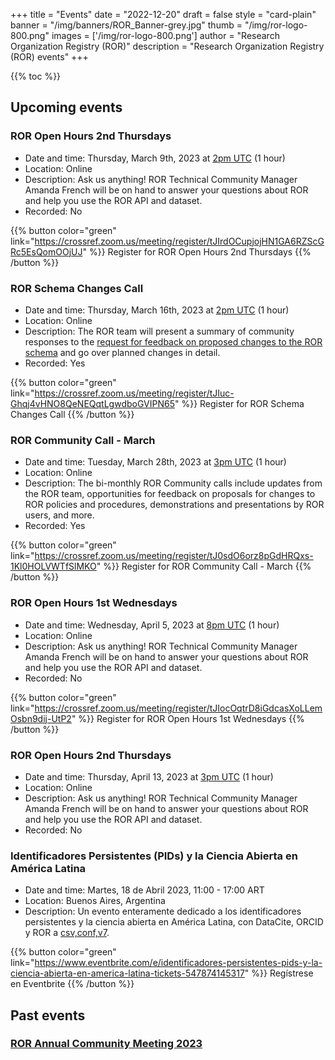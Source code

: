 +++
title = "Events" 
date = "2022-12-20" 
draft = false 
style = "card-plain" 
banner = "/img/banners/ROR_Banner-grey.jpg" 
thumb = "/img/ror-logo-800.png" 
images = ['/img/ror-logo-800.png']
author = "Research Organization Registry (ROR)" 
description = "Research Organization Registry (ROR) events"
+++

{{% toc %}}

## Upcoming events

### ROR Open Hours 2nd Thursdays
- Date and time: Thursday, March 9th, 2023 at [2pm UTC](https://www.timeanddate.com/worldclock/fixedtime.html?msg=ROR+Open+Hours&iso=20230309T14&p1=1440&ah=1) (1 hour)
- Location: Online
- Description: Ask us anything! ROR Technical Community Manager Amanda French will be on hand to answer your questions about ROR and help you use the ROR API and dataset.
- Recorded: No

{{% button color="green" link="https://crossref.zoom.us/meeting/register/tJIrdOCupjojHN1GA6RZScGRc5EsQomOOjUJ" %}} Register for ROR Open Hours 2nd Thursdays {{% /button %}}

### ROR Schema Changes Call
- Date and time: Thursday, March 16th, 2023 at [2pm UTC](https://www.timeanddate.com/worldclock/fixedtime.html?msg=ROR+Schema+Changes+Call&iso=20230316T14&p1=%3A) (1 hour)
- Location: Online
- Description: The ROR team will present a summary of community responses to the [request for feedback on proposed changes to the ROR schema](https://ror.org/blog/2022-12-14-schema-scheming/) and go over planned changes in detail. 
- Recorded: Yes

{{% button color="green" link="https://crossref.zoom.us/meeting/register/tJIuc-Ghqj4vHNO8QeNEQqtLgwdboGVIPN65" %}} Register for ROR Schema Changes Call {{% /button %}}

### ROR Community Call - March
- Date and time: Tuesday, March 28th, 2023 at [3pm UTC](https://www.timeanddate.com/worldclock/fixedtime.html?msg=ROR+Community+Call+March+2023&iso=20230328T15&p1=1440&ah=1) (1 hour) 
- Location: Online
- Description: The bi-monthly ROR Community calls include updates from the ROR team, opportunities for feedback on proposals for changes to ROR policies and procedures, demonstrations and presentations by ROR users, and more. 
- Recorded: Yes

{{% button color="green" link="https://crossref.zoom.us/meeting/register/tJ0sdO6orz8pGdHRQxs-1Kl0HOLVWTfSlMKO" %}} Register for ROR Community Call - March  {{% /button %}}

### ROR Open Hours 1st Wednesdays
- Date and time: Wednesday, April 5, 2023 at [8pm UTC](https://www.timeanddate.com/worldclock/fixedtime.html?msg=ROR+Open+Hours&iso=20230301T21&p1=%3A&ah=1) (1 hour)
- Location: Online
- Description: Ask us anything! ROR Technical Community Manager Amanda French will be on hand to answer your questions about ROR and help you use the ROR API and dataset. 
- Recorded: No

{{% button color="green" link="https://crossref.zoom.us/meeting/register/tJIocOqtrD8iGdcasXoLLemOsbn9dij-UtP2" %}} Register for ROR Open Hours 1st Wednesdays {{% /button %}}

### ROR Open Hours 2nd Thursdays
- Date and time: Thursday, April 13, 2023 at [3pm UTC](https://www.timeanddate.com/worldclock/fixedtime.html?msg=ROR+Open+Hours&iso=20230309T14&p1=1440&ah=1) (1 hour)
- Location: Online
- Description: Ask us anything! ROR Technical Community Manager Amanda French will be on hand to answer your questions about ROR and help you use the ROR API and dataset.
- Recorded: No

### Identificadores Persistentes (PIDs) y la Ciencia Abierta en América Latina
- Date and time: Martes, 18 de Abril 2023, 11:00 - 17:00 ART
- Location: Buenos Aires, Argentina
- Description: Un evento enteramente dedicado a los identificadores persistentes y la ciencia abierta en América Latina, con DataCite, ORCID y ROR a [csv,conf,v7](https://csvconf.com/). 

{{% button color="green" link="https://www.eventbrite.com/e/identificadores-persistentes-pids-y-la-ciencia-abierta-en-america-latina-tickets-547874145317" %}} Regístrese en Eventbrite {{% /button %}}

## Past events 

### [ROR Annual Community Meeting 2023](2023-01-31-annual-ror-community-meeting)

